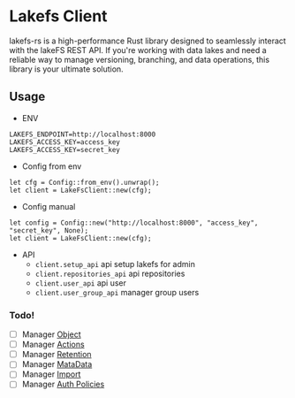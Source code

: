 # Lakefs Client
lakefs-rs is a high-performance Rust library designed to seamlessly interact with the lakeFS REST API. If you're working with data lakes and need a reliable way to manage versioning, branching, and data operations, this library is your ultimate solution.


## Usage

- ENV
```env
LAKEFS_ENDPOINT=http://localhost:8000
LAKEFS_ACCESS_KEY=access_key
LAKEFS_ACCESS_KEY=secret_key
```
- Config from env
```
let cfg = Config::from_env().unwrap();
let client = LakeFsClient::new(cfg);
```
- Config manual
```
let config = Config::new("http://localhost:8000", "access_key", "secret_key", None);
let client = LakeFsClient::new(cfg);
```

- API
  - `client.setup_api` api setup lakefs for admin
  - `client.repositories_api` api repositories
  - `client.user_api` api user
  - `client.user_group_api` manager group users

### Todo!
-[ ] Manager [Object](https://docs.lakefs.io/reference/api.html#/objects)
-[ ] Manager [Actions](https://docs.lakefs.io/reference/api.html#/actions)
-[ ] Manager [Retention](https://docs.lakefs.io/reference/api.html#/retention)
-[ ] Manager [MataData](https://docs.lakefs.io/reference/api.html#/metadata)
-[ ] Manager [Import](https://docs.lakefs.io/reference/api.html#/import)
-[ ] Manager [Auth Policies](https://docs.lakefs.io/reference/api.html#/auth)